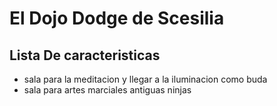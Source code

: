 # El Dojo Dodge de Scesilia
## Lista De caracteristicas
* sala para la meditacion y llegar a la iluminacion como buda
* sala para artes marciales antiguas ninjas
